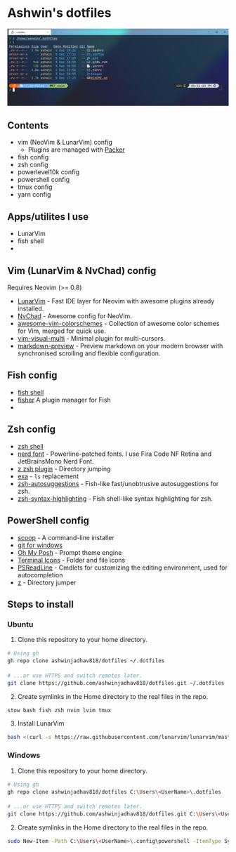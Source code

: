 # Ashwin's dotfiles

![Cover](./images/cover.png)

## Contents
- vim (NeoVim & LunarVim) config
  - Plugins are managed with [Packer](https://github.com/wbthomason/packer.nvim)
- fish config
- zsh config
- powerlevel10k config
- powershell config
- tmux config
- yarn config

## Apps/utilites I use
- LunarVim
- fish shell
- 

## Vim (LunarVim & NvChad) config
Requires Neovim (>= 0.8)

- [LunarVim](https://www.lunarvim.org/) - Fast IDE layer for Neovim with awesome plugins already installed.
- [NvChad](https://nvchad.github.io/) - Awesome config for NeoVim.
- [awesome-vim-colorschemes](https://github.com/rafi/awesome-vim-colorschemes) - Collection of awesome color schemes for Vim, merged for quick use.
- [vim-visual-multi](https://github.com/mg979/vim-visual-multi) - Minimal plugin for multi-cursors.
- [markdown-preview](https://github.com/iamcco/markdown-preview.nvim) - Preview markdown on your modern browser with synchronised scrolling and flexible configuration.

## Fish config
- [fish shell](https://fishshell.com/)
- [fisher](https://github.com/jorgebucaran/fisher/) A plugin manager for Fish
- 

## Zsh config
- [zsh shell](https://ohmyz.sh/)
- [nerd font](https://www.nerdfonts.com/) - Powerline-patched fonts. I use Fira Code NF Retina and JetBrainsMono Nerd Font.
- [z zsh plugin](https://github.com/agkozak/zsh-z) - Directory jumping
- [exa](https://the.exa.website/) - `ls` replacement
- [zsh-autosuggestions](https://github.com/zsh-users/zsh-autosuggestions) - Fish-like fast/unobtrusive autosuggestions for zsh.
- [zsh-syntax-highlighting](https://github.com/zsh-users/zsh-syntax-highlighting) - Fish shell-like syntax highlighting for zsh.

## PowerShell config
- [scoop](https://scoop.sh/) - A command-line installer
- [git for windows](https://gitforwindows.org/)
- [Oh My Posh](https://ohmyposh.dev/) - Prompt theme engine
- [Terminal Icons](https://github.com/devblackops/Terminal-Icons) - Folder and file icons
- [PSReadLine](https://docs.microsoft.com/en-us/powershell/module/psreadline/) - Cmdlets for customizing the editing environment, used for autocompletion
- [z](https://www.powershellgallery.com/packages/z) - Directory jumper

## Steps to install

### Ubuntu

1. Clone this repository to your home directory.
```bash
# Using gh
gh repo clone ashwinjadhav818/dotfiles ~/.dotfiles

# ...or use HTTPS and switch remotes later.
git clone https://github.com/ashwinjadhav818/dotfiles.git ~/.dotfiles
```

2. Create symlinks in the Home directory to the real files in the repo.
```bash
stow bash fish zsh nvim lvim tmux 
```

3. Install LunarVim
```bash
bash <(curl -s https://raw.githubusercontent.com/lunarvim/lunarvim/master/utils/installer/install.sh)
```

### Windows 
1. Clone this repository to your home directory.
```bash
# Using gh
gh repo clone ashwinjadhav818/dotfiles C:\Users\<UserName>\.dotfiles

# ...or use HTTPS and switch remotes later.
git clone https://github.com/ashwinjadhav818/dotfiles.git C:\Users\<UserName>\.dotfiles
```

2. Create symlinks in the Home directory to the real files in the repo.
```bash
sudo New-Item -Path C:\Users\<UserName>\.config\powershell -ItemType SymbolicLink -Value C:\Users\<UserName>\.dotfiles\.config\powershell\
```
